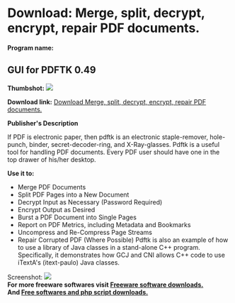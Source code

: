 # Download: Merge, split, decrypt, encrypt, repair PDF documents.

**Program name:**

## GUI for PDFTK 0.49

  
**Thumbshot:** ![](http://www.freewarefiles.com/screenshot/guipdftk_md.gif)   
  
**Download link:** [Download Merge, split, decrypt, encrypt, repair PDF documents.](http://freesoftwares.boysofts.com/GUI-For-PDFTK_program_22089.html)  
  


**Publisher's Description**  
  


If PDF is electronic paper, then pdftk is an electronic staple-remover, hole-punch, binder, secret-decoder-ring, and X-Ray-glasses. Pdftk is a useful tool for handling PDF documents. Every PDF user should have one in the top drawer of his/her desktop. 

**Use it to:**

  * Merge PDF Documents 
  * Split PDF Pages into a New Document 
  * Decrypt Input as Necessary (Password Required) 
  * Encrypt Output as Desired 
  * Burst a PDF Document into Single Pages 
  * Report on PDF Metrics, including Metadata and Bookmarks 
  * Uncompress and Re-Compress Page Streams 
  * Repair Corrupted PDF (Where Possible) 
Pdftk is also an example of how to use a library of Java classes in a stand-alone C++ program. Specifically, it demonstrates how GCJ and CNI allows C++ code to use iTextA's (itext-paulo) Java classes. 

  
  
Screenshot: ![](http://www.freewarefiles.com/screenshot/guipdftk.gif)   
**For more freeware softwares visit [Freeware software downloads.](http://freesoftwares.boysofts.com/)**   
**And [Free softwares and php script downloads.](http://www.boysofts.com/)**
